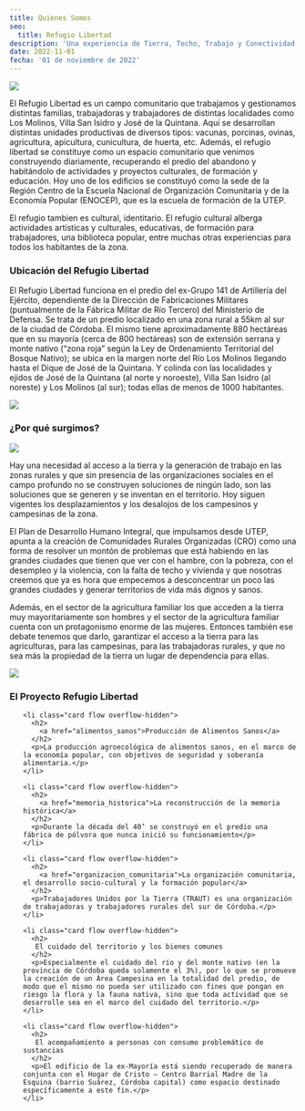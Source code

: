 ```yaml
---
title: Quienes Somos
seo:
  title: Refugio Libertad
description: 'Una experiencia de Tierra, Techo, Trabajo y Conectividad.'
date: 2022-11-01
fecha: '01 de noviembre de 2022'
---
```


![](https://i.imgur.com/AP44nS1.jpg)

El Refugio Libertad es un campo comunitario que trabajamos y gestionamos distintas familias, trabajadoras y trabajadores de distintas localidades como Los Molinos, Villa San Isidro y José de la Quintana. Aquí se desarrollan distintas unidades productivas de diversos tipos: vacunas, porcinas, ovinas, agricultura, apicultura, cunicultura, de huerta, etc.
Además, el refugio libertad se constituye como un espacio comunitario que venimos construyendo diariamente, recuperando el predio del abandono y habitándolo de actividades y proyectos culturales, de formación y educación. Hoy uno de los edificios se constituyó como la sede  de la Región Centro de la Escuela Nacional de Organización Comunitaria y de la Economía Popular (ENOCEP), que es la escuela de formación de la UTEP.

El refugio tambien es cultural, identitario. El refugio cultural alberga actividades artísticas y culturales, educativas, de formación para trabajadores, una  biblioteca popular, entre muchas otras experiencias  para todos los habitantes de la zona.

### Ubicación del Refugio Libertad

El Refugio Libertad funciona en el predio del ex-Grupo 141 de Artillería del Ejército, dependiente de la Dirección de Fabricaciones Militares (puntualmente de la Fábrica Militar de Río Tercero) del Ministerio de Defensa. Se trata de un predio localizado en una zona rural a 55km al sur de la ciudad de Córdoba. El mismo tiene aproximadamente 880 hectáreas que en su mayoría (cerca de 800 hectáreas) son de extensión serrana y monte nativo (“zona roja” según la Ley de Ordenamiento Territorial del Bosque Nativo); se ubica en la margen norte del Río Los Molinos llegando hasta el Dique de José de la Quintana. Y colinda con las localidades y ejidos de José de la Quintana (al norte y noroeste), Villa San Isidro (al noreste) y Los Molinos (al sur); todas ellas de menos de 1000 habitantes.

![](https://refugio.libre.org.ar/infografia.jpeg)

### ¿Por qué surgimos?

![](https://i.imgur.com/UlIVkhc.jpg)

Hay una necesidad al acceso a la tierra y la generación de trabajo en las zonas rurales y que sin presencia de las organizaciones sociales en el campo profundo no se construyen soluciones de ningún lado, son las soluciones que se generen y se inventan en el territorio. Hoy siguen vigentes los desplazamientos y los desalojos de los campesinos y campesinas de la zona.

El Plan de Desarrollo Humano Integral, que impulsamos desde UTEP, apunta a la creación de Comunidades Rurales Organizadas (CRO) como una forma de resolver un montón de problemas que está habiendo en las grandes ciudades que tienen que ver con el hambre, con la pobreza, con el desempleo y la violencia, con la falta de techo y vivienda y que nosotras creemos que ya es hora que empecemos a desconcentrar un poco las grandes ciudades y generar territorios de vida más dignos y sanos.

Además, en el sector de la agricultura familiar los que acceden a la tierra muy mayoritariamente son hombres y el sector de la agricultura familiar cuenta con un protagonismo enorme de las mujeres. Entonces también ese debate tenemos que darlo, garantizar el acceso a la tierra para las agriculturas, para las campesinas, para las trabajadoras rurales, y que no sea más la propiedad de la tierra un lugar de dependencia para ellas.

![](https://i.imgur.com/7wgqkSs.jpg)

### El Proyecto Refugio Libertad

<!-- <article class="wrapper region"> -->
  <ul class="grid mt-l-xl" role="list" data-rows="masonry" data-layout="50-50">

    <li class="card flow overflow-hidden">
      <h2>
        <a href="alimentos_sanos">Producción de Alimentos Sanos</a>
      </h2>
      <p>La producción agroecológica de alimentos sanos, en el marco de la economía popular, con objetivos de seguridad y soberanía alimentaria.</p>
    </li>

    <li class="card flow overflow-hidden">
      <h2>
        <a href="memoria_historica">La reconstrucción de la memoria histórica</a>
      </h2>
      <p>Durante la década del 40’ se construyó en el predio una fábrica de pólvora que nunca inició su funcionamiento</p>
    </li>

    <li class="card flow overflow-hidden">
      <h2>
        <a href="organizacion_comunitaria">La organización comunitaria, el desarrollo socio-cultural y la formación popular</a>
      </h2>
      <p>Trabajadores Unidos por la Tierra (TRAUT) es una organización de trabajadoras y trabajadores rurales del sur de Córdoba.</p>
    </li>

    <li class="card flow overflow-hidden">
      <h2>
       El cuidado del territorio y los bienes comunes 
      </h2>
      <p>Especialmente el cuidado del río y del monte nativo (en la provincia de Córdoba queda solamente el 3%), por lo que se promueve la creación de un Área Campesina en la totalidad del predio, de modo que el mismo no pueda ser utilizado con fines que pongan en riesgo la flora y la fauna nativa, sino que toda actividad que se desarrolle sea en el marco del cuidado del territorio.</p> 
    </li>

    <li class="card flow overflow-hidden">
      <h2>
       El acompañamiento a personas con consumo problemático de sustancias 
      </h2>
      <p>El edificio de la ex-Mayoría está siendo recuperado de manera conjunta con el Hogar de Cristo – Centro Barrial Madre de la Esquina (barrio Suárez, Córdoba capital) como espacio destinado específicamente a este fin.</p> 
    </li>

  </ul>
<!-- </article> -->
